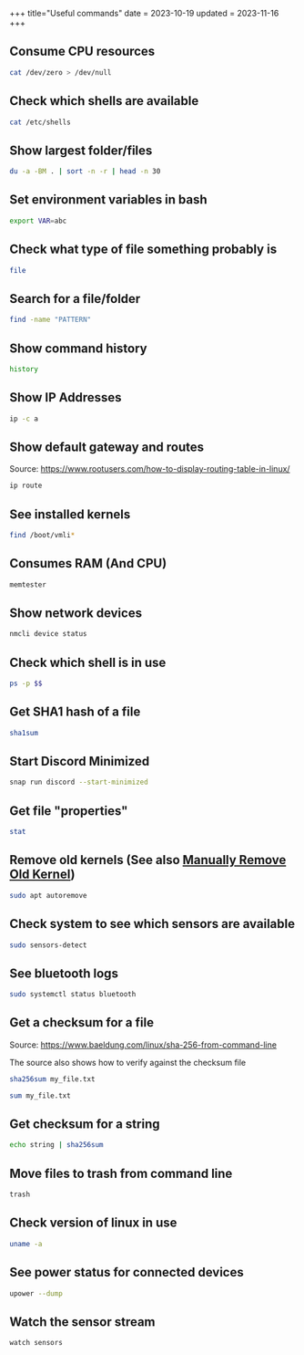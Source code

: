 +++
title="Useful commands"
date = 2023-10-19
updated = 2023-11-16
+++

## Consume CPU resources

```sh
cat /dev/zero > /dev/null
```

## Check which shells are available

```sh
cat /etc/shells
```

## Show largest folder/files

```sh
du -a -BM . | sort -n -r | head -n 30
```

## Set environment variables in bash

```sh
export VAR=abc
```

## Check what type of file something probably is

```sh
file
```

## Search for a file/folder

```sh
find -name "PATTERN"
```

## Show command history

```sh
history
```

## Show IP Addresses

```sh
ip -c a
```

## Show default gateway and routes

Source: <https://www.rootusers.com/how-to-display-routing-table-in-linux/>

```sh
ip route
```

## See installed kernels

```sh
find /boot/vmli*
```

## Consumes RAM (And CPU)

```sh
memtester
```

## Show network devices

```sh
nmcli device status
```

## Check which shell is in use

```sh
ps -p $$
```

## Get SHA1 hash of a file

```sh
sha1sum
```

## Start Discord Minimized

```sh
snap run discord --start-minimized
```

## Get file "properties"

```sh
stat
```

## Remove old kernels (See also [Manually Remove Old Kernel](@/debian/manual_kernel_remove/index.md))

```sh
sudo apt autoremove
```

## Check system to see which sensors are available

```sh
sudo sensors-detect
```

## See bluetooth logs

```sh
sudo systemctl status bluetooth
```

## Get a checksum for a file

Source: <https://www.baeldung.com/linux/sha-256-from-command-line>

The source also shows how to verify against the checksum file

```sh
sha256sum my_file.txt
```

```sh
sum my_file.txt
```

## Get checksum for a string

```sh
echo string | sha256sum
```

## Move files to trash from command line

```sh
trash
```

## Check version of linux in use

```sh
uname -a
```

## See power status for connected devices

```sh
upower --dump
```

## Watch the sensor stream

```sh
watch sensors
```

